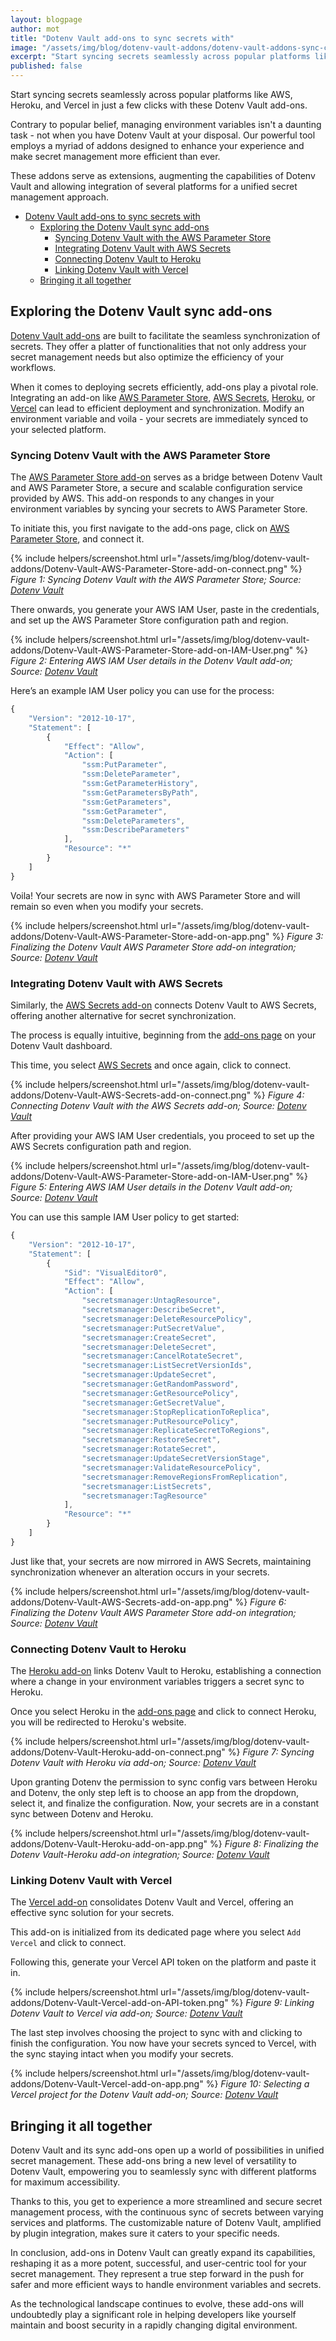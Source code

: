 ```yaml
---
layout: blogpage
author: mot
title: "Dotenv Vault add-ons to sync secrets with"
image: "/assets/img/blog/dotenv-vault-addons/dotenv-vault-addons-sync-cover.png"
excerpt: "Start syncing secrets seamlessly across popular platforms like AWS, Heroku, and Vercel in just a few clicks with these Dotenv Vault add-ons."
published: false
---
```


Start syncing secrets seamlessly across popular platforms like AWS, Heroku, and Vercel in just a few clicks with these Dotenv Vault add-ons.

Contrary to popular belief, managing environment variables isn't a daunting task - not when you have Dotenv Vault at your disposal. Our powerful tool employs a myriad of addons designed to enhance your experience and make secret management more efficient than ever. 

These addons serve as extensions, augmenting the capabilities of Dotenv Vault and allowing integration of several platforms for a unified secret management approach.

- [Dotenv Vault add-ons to sync secrets with](#dotenv-vault-add-ons-to-sync-secrets-with)
  - [Exploring the Dotenv Vault sync add-ons](#exploring-the-dotenv-vault-sync-add-ons)
    - [Syncing Dotenv Vault with the AWS Parameter Store](#syncing-dotenv-vault-with-the-aws-parameter-store)
    - [Integrating Dotenv Vault with AWS Secrets](#integrating-dotenv-vault-with-aws-secrets)
    - [Connecting Dotenv Vault to Heroku](#connecting-dotenv-vault-to-heroku)
    - [Linking Dotenv Vault with Vercel](#linking-dotenv-vault-with-vercel)
  - [Bringing it all together](#bringing-it-all-together)

## Exploring the Dotenv Vault sync add-ons

[Dotenv Vault add-ons](https://www.dotenv.org/docs/addons) are built to facilitate the seamless synchronization of secrets. They offer a platter of functionalities that not only address your secret management needs but also optimize the efficiency of your workflows.

When it comes to deploying secrets efficiently, add-ons play a pivotal role. Integrating an add-on like [AWS Parameter Store](https://www.dotenv.org/docs/addons/aws-parameter-store), [AWS Secrets](https://www.dotenv.org/docs/addons/aws-secrets), [Heroku](https://www.dotenv.org/docs/addons/heroku), or [Vercel](https://www.dotenv.org/docs/addons/vercel) can lead to efficient deployment and synchronization. Modify an environment variable and voila - your secrets are immediately synced to your selected platform.

### Syncing Dotenv Vault with the AWS Parameter Store

The [AWS Parameter Store add-on](https://www.dotenv.org/docs/addons/aws-parameter-store) serves as a bridge between Dotenv Vault and AWS Parameter Store, a secure and scalable configuration service provided by AWS. This add-on responds to any changes in your environment variables by syncing your secrets to AWS Parameter Store.

To initiate this, you first navigate to the add-ons page, click on [AWS Parameter Store](https://www.dotenv.org/docs/addons/aws-parameter-store), and connect it. 

{% include helpers/screenshot.html url="/assets/img/blog/dotenv-vault-addons/Dotenv-Vault-AWS-Parameter-Store-add-on-connect.png" %}
*Figure 1: Syncing Dotenv Vault with the AWS Parameter Store; Source: [Dotenv Vault](https://www.dotenv.org/docs/addons/aws-parameter-store)*

There onwards, you generate your AWS IAM User, paste in the credentials, and set up the AWS Parameter Store configuration path and region. 

{% include helpers/screenshot.html url="/assets/img/blog/dotenv-vault-addons/Dotenv-Vault-AWS-Parameter-Store-add-on-IAM-User.png" %}
*Figure 2: Entering AWS IAM User details in the Dotenv Vault add-on; Source: [Dotenv Vault](https://www.dotenv.org/docs/addons/aws-parameter-store)*

Here’s an example IAM User policy you can use for the process:

```jsx
{
    "Version": "2012-10-17",
    "Statement": [
        {
            "Effect": "Allow",
            "Action": [
                "ssm:PutParameter",
                "ssm:DeleteParameter",
                "ssm:GetParameterHistory",
                "ssm:GetParametersByPath",
                "ssm:GetParameters",
                "ssm:GetParameter",
                "ssm:DeleteParameters",
                "ssm:DescribeParameters"
            ],
            "Resource": "*"
        }
    ]
}
```

Voila! Your secrets are now in sync with AWS Parameter Store and will remain so even when you modify your secrets.

{% include helpers/screenshot.html url="/assets/img/blog/dotenv-vault-addons/Dotenv-Vault-AWS-Parameter-Store-add-on-app.png" %}
*Figure 3: Finalizing the Dotenv Vault AWS Parameter Store add-on integration; Source: [Dotenv Vault](https://www.dotenv.org/docs/addons/aws-parameter-store)*

### Integrating Dotenv Vault with AWS Secrets

Similarly, the [AWS Secrets add-on](https://www.dotenv.org/docs/addons/aws-secrets) connects Dotenv Vault to AWS Secrets, offering another alternative for secret synchronization. 

The process is equally intuitive, beginning from the [add-ons page](https://www.dotenv.org/docs/addons) on your Dotenv Vault dashboard.

This time, you select [AWS Secrets](https://www.dotenv.org/docs/addons/aws-secrets) and once again, click to connect. 

{% include helpers/screenshot.html url="/assets/img/blog/dotenv-vault-addons/Dotenv-Vault-AWS-Secrets-add-on-connect.png" %}
*Figure 4: Connecting Dotenv Vault with the AWS Secrets add-on; Source: [Dotenv Vault](https://www.dotenv.org/docs/addons/aws-secrets)*

After providing your AWS IAM User credentials, you proceed to set up the AWS Secrets configuration path and region. 

{% include helpers/screenshot.html url="/assets/img/blog/dotenv-vault-addons/Dotenv-Vault-AWS-Parameter-Store-add-on-IAM-User.png" %}
*Figure 5: Entering AWS IAM User details in the Dotenv Vault add-on; Source: [Dotenv Vault](https://www.dotenv.org/docs/addons/aws-secrets)*

You can use this sample IAM User policy to get started:

```jsx
{
    "Version": "2012-10-17",
    "Statement": [
        {
            "Sid": "VisualEditor0",
            "Effect": "Allow",
            "Action": [
                "secretsmanager:UntagResource",
                "secretsmanager:DescribeSecret",
                "secretsmanager:DeleteResourcePolicy",
                "secretsmanager:PutSecretValue",
                "secretsmanager:CreateSecret",
                "secretsmanager:DeleteSecret",
                "secretsmanager:CancelRotateSecret",
                "secretsmanager:ListSecretVersionIds",
                "secretsmanager:UpdateSecret",
                "secretsmanager:GetRandomPassword",
                "secretsmanager:GetResourcePolicy",
                "secretsmanager:GetSecretValue",
                "secretsmanager:StopReplicationToReplica",
                "secretsmanager:PutResourcePolicy",
                "secretsmanager:ReplicateSecretToRegions",
                "secretsmanager:RestoreSecret",
                "secretsmanager:RotateSecret",
                "secretsmanager:UpdateSecretVersionStage",
                "secretsmanager:ValidateResourcePolicy",
                "secretsmanager:RemoveRegionsFromReplication",
                "secretsmanager:ListSecrets",
                "secretsmanager:TagResource"
            ],
            "Resource": "*"
        }
    ]
}
```

Just like that, your secrets are now mirrored in AWS Secrets, maintaining synchronization whenever an alteration occurs in your secrets.

{% include helpers/screenshot.html url="/assets/img/blog/dotenv-vault-addons/Dotenv-Vault-AWS-Secrets-add-on-app.png" %}
*Figure 6: Finalizing the Dotenv Vault AWS Parameter Store add-on integration; Source: [Dotenv Vault](https://www.dotenv.org/docs/addons/aws-secrets)*

### Connecting Dotenv Vault to Heroku

The [Heroku add-on](https://www.dotenv.org/docs/addons/heroku) links Dotenv Vault to Heroku, establishing a connection where a change in your environment variables triggers a secret sync to Heroku.

Once you select Heroku in the [add-ons page](https://www.dotenv.org/docs/addons) and click to connect Heroku, you will be redirected to Heroku's website. 

{% include helpers/screenshot.html url="/assets/img/blog/dotenv-vault-addons/Dotenv-Vault-Heroku-add-on-connect.png" %}
*Figure 7: Syncing Dotenv Vault with Heroku via add-on; Source: [Dotenv Vault](https://www.dotenv.org/docs/addons/heroku)*

Upon granting Dotenv the permission to sync config vars between Heroku and Dotenv, the only step left is to choose an app from the dropdown, select it, and finalize the configuration. Now, your secrets are in a constant sync between Dotenv and Heroku.

{% include helpers/screenshot.html url="/assets/img/blog/dotenv-vault-addons/Dotenv-Vault-Heroku-add-on-app.png" %}
*Figure 8: Finalizing the Dotenv Vault-Heroku add-on integration; Source: [Dotenv Vault](https://www.dotenv.org/docs/addons/heroku)*

### Linking Dotenv Vault with Vercel

The [Vercel add-on](https://www.dotenv.org/docs/addons/vercel) consolidates Dotenv Vault and Vercel, offering an effective sync solution for your secrets. 

This add-on is initialized from its dedicated page where you select `Add Vercel` and click to connect.

Following this, generate your Vercel API token on the platform and paste it in. 

{% include helpers/screenshot.html url="/assets/img/blog/dotenv-vault-addons/Dotenv-Vault-Vercel-add-on-API-token.png" %}
*Figure 9: Linking Dotenv Vault to Vercel via add-on; Source: [Dotenv Vault](https://www.dotenv.org/docs/addons/vercel)*

The last step involves choosing the project to sync with and clicking to finish the configuration. You now have your secrets synced to Vercel, with the sync staying intact when you modify your secrets.

{% include helpers/screenshot.html url="/assets/img/blog/dotenv-vault-addons/Dotenv-Vault-Vercel-add-on-app.png" %}
*Figure 10: Selecting a Vercel project for the Dotenv Vault add-on; Source: [Dotenv Vault](https://www.dotenv.org/docs/addons/vercel)*

## Bringing it all together

Dotenv Vault and its sync add-ons open up a world of possibilities in unified secret management. These add-ons bring a new level of versatility to Dotenv Vault, empowering you to seamlessly sync with different platforms for maximum accessibility.

Thanks to this, you get to experience a more streamlined and secure secret management process, with the continuous sync of secrets between varying services and platforms. The customizable nature of Dotenv Vault, amplified by plugin integration, makes sure it caters to your specific needs.

In conclusion, add-ons in Dotenv Vault can greatly expand its capabilities, reshaping it as a more potent, successful, and user-centric tool for your secret management. They represent a true step forward in the push for safer and more efficient ways to handle environment variables and secrets. 

As the technological landscape continues to evolve, these add-ons will undoubtedly play a significant role in helping developers like yourself maintain and boost security in a rapidly changing digital environment.
